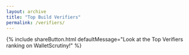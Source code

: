 ```yaml
---
layout: archive
title: "Top Build Verifiers"
permalink: /verifiers/
---
```


<link rel="stylesheet" href="{{ base_path }}/assets/css/verifications.css">

<style>
  table { 
    width: 100%;
    margin: auto;
    border-collapse: collapse;
    table-layout: fixed;
  }
  
  @media screen and (min-width: 768px) {
    table {
      width: initial;
      table-layout: auto;
    }
    table th:nth-child(1) {
      padding-left: 8em;
      padding-right: 8em;
    }
    table th:nth-child(2) {
      padding-left: 5em;
      padding-right: 5em;
    }
  }

  @media screen and (max-width: 767px) {
    table th, table td {
      padding: 0.5em;
      word-break: break-word;
    }
    .profile-info {
      font-size: 14px;
    }
    .attestation-count-column {
      font-size: 1.2em !important;
      width: 30%;
    }
    .attestator-card-column {
      width: 70%;
    }
  }

  .attestator-card-column {
    padding: 1.3em;
  }
  @media screen and (max-width: 767px) {
    .attestator-card-column {
      padding: 0.5em;
    }
  }

  .attestation-count-column {
    text-align: center;
    font-size: 1.5em;
  }

  .profile-image {
    width: 50px;
    height: 50px;
  }

  .profile-card {
    max-width: 100%;
    overflow: hidden;
    display: flex;
    align-items: center;
    gap: 10px;
  }

  .profile-info {
    font-size: 18px;
    overflow: hidden;
    text-overflow: ellipsis;
    flex: 1;
  }

  .profile-info div {
    overflow: hidden;
    text-overflow: ellipsis;
    white-space: nowrap;
  }
</style>

<div style="margin-bottom: 20px; display: flex; align-items: center; gap: 10px;">
  {% include shareButton.html defaultMessage="Look at the Top Verifiers ranking on WalletScrutiny!" %}
</div>

<div id="attestatorsTable"></div>

<script src="{{'/dist/verifications.bundle.min.js' | relative_url }}"></script>

<script>
  (async () => {
    document.getElementById('loadingSpinner').style.display = 'block';

    const response = await getAllAssetInformation({});

    const attestatorInfo = new Map();

    for (const [sha256, verificationList] of response.verifications) {
      for (const verification of verificationList) {
        const pubkey = verification.pubkey;

        const pubkeyInfo = attestatorInfo.get(pubkey) || {
          verifications: 0,
          endorsements: 0,
          npub: ''
        };

        pubkeyInfo.verifications += 1;

        const endorsements = response.endorsements.get(verification.id) || [];
        const reproducibleEndorsements = endorsements.filter(endorsement =>
          getFirstTag(endorsement, 'status') === 'reproducible'
        ).length;
        pubkeyInfo.endorsements += reproducibleEndorsements;

        try {
          pubkeyInfo.npub = await getNpubFromPubkey(pubkey);
        } catch(e) {
            console.error(`Failed to get npub for ${pubkey}`, e);
            pubkeyInfo.npub = pubkey.substring(0, 10) + '...'; // Fallback value
        }

        attestatorInfo.set(pubkey, pubkeyInfo);
      }
    }

    const sortedAttestators = Array.from(attestatorInfo.entries())
      .sort((a, b) => (b[1].verifications + b[1].endorsements) - (a[1].verifications + a[1].endorsements));

    const tableHTML = `
      <table>
        <thead>
          <tr>
            <th class="attestator-card-column">Verifier</th>
            <th class="attestation-count-column"># Verifications</th> <!-- , Endorsements -->
          </tr>
        </thead>
        <tbody>
          ${sortedAttestators.map(([pubkey, info]) => `
            <tr>
              <td class="attestator-card-column" id="profile-${pubkey}"><a href="/verifier/?pubkey=${pubkey}">${ info.npub }</a></td>
              <td class="attestation-count-column">${info.verifications}</td> <!-- , ${info.endorsements} -->
            </tr>`).join('')}
        </tbody>
      </table>
    `;

    document.getElementById('attestatorsTable').innerHTML = tableHTML;
    document.getElementById('loadingSpinner').style.display = 'none';

    // Load profiles asynchronously
    for (const [pubkey] of sortedAttestators) {
      try {
        const profile = await getNostrProfile(pubkey);
        if (!profile) {
          continue;
        }
        const profileElement = document.getElementById(`profile-${pubkey}`);
        if (profileElement) {
          profileElement.innerHTML = `
            <div class="profile-card" onclick="window.location.href='/verifier/?pubkey=${pubkey}'">
              ${profile.image ? `<img src="${profile.image}" class="profile-image" onerror="this.style.display='none'"/>` : ''}
              <div class="profile-info">
                <div>${profile.name || pubkey}</div>
                ${profile.nip05 ? `<div class="profile-nip05">${profile.nip05}</div>` : ''}
              </div>
            </div>
          `;
        }
      } catch (error) {
        console.error(`Error loading profile for ${pubkey}:`, error);
      }
    }
  })();
</script>
